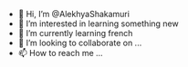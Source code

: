 - 👋 Hi, I’m @AlekhyaShakamuri
- 👀 I’m interested in learning something new
- 🌱 I’m currently learning french
- 💞️ I’m looking to collaborate on ...
- 📫 How to reach me ...

<!---
AlekhyaShakamuri/AlekhyaShakamuri is a ✨ special ✨ repository because its `README.md` (this file) appears on your GitHub profile.
You can click the Preview link to take a look at your changes.
--->
